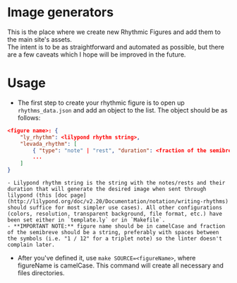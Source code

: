 # Image generators  
This is the place where we create new Rhythmic Figures and add them to the main site's assets.  
The intent is to be as straightforward and automated as possible, but there are a few caveats which I hope will be improved in the future.  

# Usage  
- The first step to create your rhythmic figure is to open up `rhythms_data.json` and add an object to the list. The object should be as follows:  
```json
<figure name>: {
    "ly_rhythm": <lilypond rhythm string>,
    "levada_rhythm": [
        { "type": "note" | "rest", "duration": <fraction of the semibreve as string> },
        ...
    ]
}
```  
    - Lilypond rhythm string is the string with the notes/rests and their duration that will generate the desired image when sent through lilypond (this [doc page](http://lilypond.org/doc/v2.20/Documentation/notation/writing-rhythms) should suffice for most simpler use cases). All other configurations (colors, resolution, transparent background, file format, etc.) have been set either in `template.ly` or in `Makefile`.  
    - **IMPORTANT NOTE:** figure name should be in camelCase and fraction of the semibreve should be a string, preferably with spaces between the symbols (i.e. "1 / 12" for a triplet note) so the linter doesn't complain later.  
  
- After you've defined it, use `make SOURCE=<figureName>`, where figureName is camelCase. This command will create all necessary and files directories.